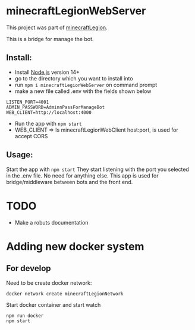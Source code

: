 # minecraftLegionWebServer

This project was part of [minecraftLegion](https://github.com/sefirosweb/minecraftLegion).

This is a bridge for manage the bot.

## Install:

- Install [Node.js](https://nodejs.dev/) version 14+
- go to the directory which you want to install into
- run `npm i minecraftLegionWebServer` on command prompt
- make a new file called .env with the fields shown below

```env
LISTEN_PORT=4001
ADMIN_PASSWORD=AdminnPassForManageBot
WEB_CLIENT=http://localhost:4000
```

- Run the app with `npm start`
- WEB_CLIENT => Is minecraftLegionWebClient host:port, is used for accept CORS

## Usage:

Start the app with `npm start`
They start listening with the port you selected in the .env file.
No need for anything else. This app is used for bridge/middleware between bots and the front end.

# TODO

- Make a robuts documentation

# Adding new docker system

## For develop

Need to be create docker network:

```
docker network create minecraftLegionNetwork
```

Start docker container and start watch

```
npm run docker
npm start
```
